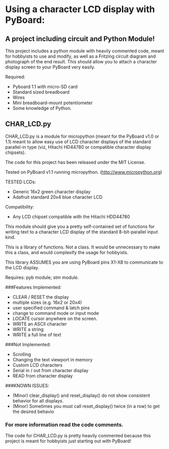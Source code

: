 # Using a character LCD display with PyBoard:
## A project including circuit and Python Module!

This project includes a python module with heavily commented code, meant for hobbyists to use and modify,  as well as a Fritzing circuit diagram and photograph of the end result.  This should allow you to attach a character display screen to your PyBoard very easily. 

Required:  
   - Pyboard 1.1 with micro-SD card 
   - Standard sized breadboard
   - Wires
   - Mini breadboard-mount potentiometer
   - Some knowledge of Python.

## CHAR_LCD.py   
CHAR_LCD.py is a module for micropython (meant for the PyBoard v1.0 or 1.1) meant to allow easy use of LCD character displays of the standard parallel-in type (viz, Hitachi HD44780 or compatible character display chipsets).  

The code for this project has been released under the MIT License.

Tested on PyBoard v1.1  running micropython.
   (http://www.micropython.org)


TESTED LCDs:
   - Generic 16x2 green character display
   - Adafruit standard 20x4 blue character LCD 
 
 Compatibility:
   - Any LCD chipset compatible with the Hitachi HDD44780


This module should give you a pretty self-contained
set of functions for writing text to a character LCD
display of the standard 8-bit-parallel input kind.  

This is a library of functions.  Not a class.  It would be 
unnecessary to make this a class, and would complexify 
the usage for hobbyists.
 
This library ASSUMES you are using PyBoard pins  X1-X8  to
communicate to the LCD display. 


Requires:    pyb  module;  stm  module.

###Features Implemented:
   - CLEAR / RESET the display
   - multiple sizes (e.g. 16x2  or 20x4)
   - user specified command & latch pins
   - change to command mode or input mode
   - LOCATE cursor anywhere on the screen.
   - WRITE an ASCII character
   - WRITE a string
   - WRITE a full line of text

###Not Implemented:  
   - Scrolling 
   - Changing the text viewport in memory
   - Custom LCD characters
   - Serial in / out from character display
   - READ from character display

###KNOWN ISSUES:  
   - (Minor) clear_display() and reset_display() do not show consistent
  behavior for all displays.
   - (Minor) Sometimes you must call reset_display() twice  (in a row)
   to get the desired behavio

### For more information read the code comments.  
The code for CHAR_LCD.py is pretty heavily commented because this project is meant for hobbyists just starting out with PyBoard!

